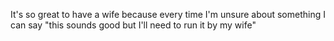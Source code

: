 It's so great to have a wife because every time I'm unsure about something I can say "this sounds good but I'll need to run it by my wife"

